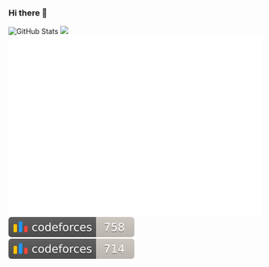 ### Hi there 👋

![GitHub Stats](https://github-readme-stats.vercel.app/api?username=ArifAhmed120829&theme=tokyonight)
![](https://leetcard.jacoblin.cool/ArifXx1?ext=heatmap)
![](https://raw.githubusercontent.com/ArifAhmed120829/cf_statss/main/output/light_card.svg#gh-dark-mode-only)
![](https://raw.githubusercontent.com/ArifAhmed120829/cf_statss/main/output/max_rating.svg)
![](https://raw.githubusercontent.com/ArifAhmed120829/cf_statss/main/output/rating.svg)

